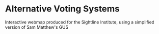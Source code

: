 # Alternative Voting Systems
Interactive webmap produced for the Sightline Institute, using a simplified version of Sam Matthew's GUS
